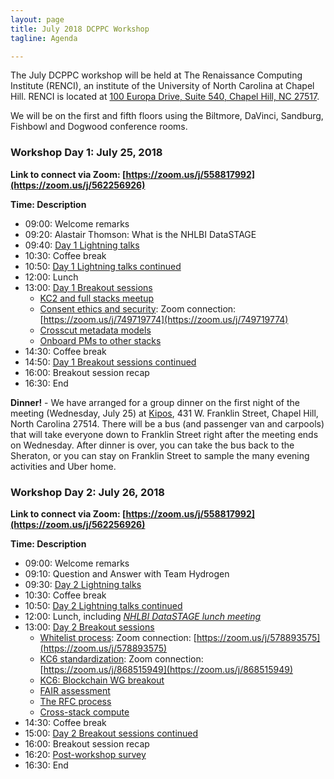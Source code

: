 ```yaml
---
layout: page
title: July 2018 DCPPC Workshop 
tagline: Agenda

---
```


The July DCPPC workshop will be held at The Renaissance Computing Institute (RENCI), an institute of the University of North Carolina at Chapel Hill. RENCI is located at [100 Europa Drive, Suite 540, Chapel Hill, NC 27517](https://www.google.com/maps/place/100+Europa+Dr,+Chapel+Hill,+NC+27517/@35.9392635,-79.020576,17z/data=!3m1!4b1!4m5!3m4!1s0x89ace7f888b92489:0x726a47e95db81d35!8m2!3d35.9392635!4d-79.0183873). 

We will be on the first and fifth floors using the Biltmore, DaVinci, Sandburg, Fishbowl and Dogwood conference rooms.

### Workshop Day 1: July 25, 2018

**Link to connect via Zoom: [https://zoom.us/j/558817992](https://zoom.us/j/562256926)**

**Time: Description**
- 09:00: Welcome remarks
- 09:20: Alastair Thomson: What is the NHLBI DataSTAGE
- 09:40: [Day 1 Lightning talks](https://github.com/dcppc/2018-july-workshop/issues/4)  
- 10:30: Coffee break
- 10:50: [Day 1 Lightning talks continued](https://github.com/dcppc/2018-july-workshop/issues/4) 
- 12:00: Lunch 
- 13:00: [Day 1 Breakout sessions](https://github.com/dcppc/2018-july-workshop/issues?utf8=✓&q=is%3Aopen+label%3A%22Day+1%22+label%3A%22proposed+session%22+)
	- [KC2 and full stacks meetup](https://github.com/dcppc/2018-july-workshop/issues/6)
	- [Consent ethics and security](https://github.com/dcppc/2018-july-workshop/issues/8): Zoom connection: [https://zoom.us/j/749719774](https://zoom.us/j/749719774)
	- [Crosscut metadata models](https://github.com/dcppc/2018-july-workshop/issues/18) 
	- [Onboard PMs to other stacks](https://github.com/dcppc/2018-july-workshop/issues/12) 
- 14:30: Coffee break 
- 14:50: [Day 1 Breakout sessions continued](https://github.com/dcppc/2018-july-workshop/issues?utf8=✓&q=is%3Aopen+label%3A%22Day+1%22+label%3A%22proposed+session%22+)
- 16:00: Breakout session recap 
- 16:30: End


**Dinner!** - We have arranged for a group dinner on the first night of the meeting (Wednesday, July 25) at [Kipos](http://kiposchapelhill.com/), 431 W. Franklin Street, Chapel Hill, North Carolina 27514. There will be a bus (and passenger van and carpools) that will take everyone down to Franklin Street right after the meeting ends on Wednesday. After dinner is over, you can take the bus back to the Sheraton, or you can stay on Franklin Street to sample the many evening activities and Uber home. 

### Workshop Day 2:  July 26, 2018

**Link to connect via Zoom: [https://zoom.us/j/558817992](https://zoom.us/j/562256926)**

**Time: Description**
- 09:00: Welcome remarks
- 09:10: Question and Answer with Team Hydrogen
- 09:30: [Day 2 Lightning talks](https://github.com/dcppc/2018-july-workshop/issues/5)
- 10:30: Coffee break 
- 10:50: [Day 2 Lightning talks continued](https://github.com/dcppc/2018-july-workshop/issues/5)
- 12:00: Lunch, including [*NHLBI DataSTAGE lunch meeting*](https://github.com/dcppc/2018-july-workshop/issues/9)       
- 13:00: [Day 2 Breakout sessions](https://github.com/dcppc/2018-july-workshop/issues?utf8=✓&q=is%3Aopen+label%3A%22Day+2%22+label%3A%22proposed+session%22+)
	- [Whitelist process](https://github.com/dcppc/2018-july-workshop/issues/17): Zoom connection: [https://zoom.us/j/578893575](https://zoom.us/j/578893575) 
	- [KC6 standardization](https://github.com/dcppc/2018-july-workshop/issues/7): Zoom connection: [https://zoom.us/j/868515949](https://zoom.us/j/868515949)
	- [KC6: Blockchain WG breakout](https://github.com/dcppc/2018-july-workshop/issues/21) 
	- [FAIR assessment](https://github.com/dcppc/2018-july-workshop/issues/19)
	- [The RFC process](https://github.com/dcppc/2018-july-workshop/issues/16) 
	- [Cross-stack compute](https://github.com/dcppc/2018-july-workshop/issues/14) 	
- 14:30: Coffee break 
- 15:00: [Day 2 Breakout sessions continued](https://github.com/dcppc/2018-july-workshop/issues?utf8=✓&q=is%3Aopen+label%3A%22Day+2%22+label%3A%22proposed+session%22+)
- 16:00: Breakout session recap 
- 16:20: [Post-workshop survey](https://ucdavis.co1.qualtrics.com/jfe/form/SV_43isVLx7nDYnOuN)
- 16:30: End

